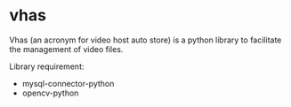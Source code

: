 # vhas
Vhas (an acronym for video host auto store) is a python library to facilitate the management of video files.

Library requirement:

- mysql-connector-python
- opencv-python
